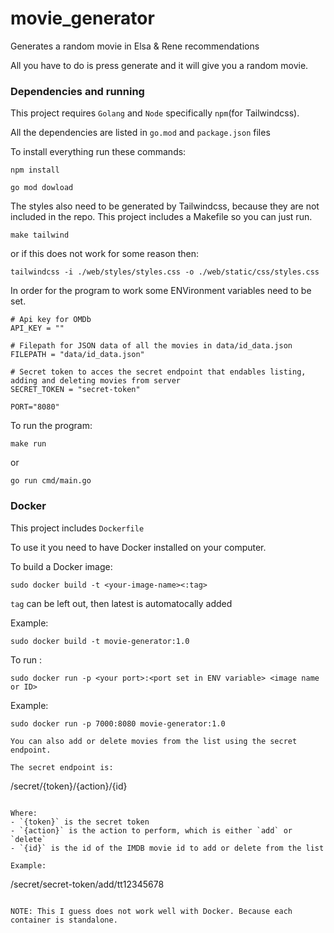 # movie_generator
Generates a random movie in Elsa &amp; Rene recommendations

All you have to do is press generate and it will give you a random movie.

### Dependencies and running

This project requires `Golang` and `Node` specifically `npm`(for Tailwindcss).

All the dependencies are listed in `go.mod` and `package.json` files

To install everything run these commands:

```
npm install
```
```
go mod dowload
```

The styles also need to be generated by Tailwindcss, because they are not included in the repo.
This project includes a Makefile so you can just run.

```
make tailwind
```
or if this does not work for some reason then:
```
tailwindcss -i ./web/styles/styles.css -o ./web/static/css/styles.css
```
In order for the program to work some ENVironment variables need to be set.

```
# Api key for OMDb
API_KEY = ""

# Filepath for JSON data of all the movies in data/id_data.json
FILEPATH = "data/id_data.json"

# Secret token to acces the secret endpoint that endables listing, adding and deleting movies from server
SECRET_TOKEN = "secret-token"

PORT="8080"
```

To run the program:
```
make run
```
or
```
go run cmd/main.go
```

### Docker

This project includes `Dockerfile`

To use it you need to have Docker installed on your computer.

To build a Docker image:
```
sudo docker build -t <your-image-name><:tag>
```
`tag` can be left out, then latest is automatocally added

Example:
```
sudo docker build -t movie-generator:1.0
````

To run :
```
sudo docker run -p <your port>:<port set in ENV variable> <image name or ID>
```
Example:
```
sudo docker run -p 7000:8080 movie-generator:1.0

You can also add or delete movies from the list using the secret endpoint.

The secret endpoint is:
```
/secret/{token}/{action}/{id}
```

Where:
- `{token}` is the secret token
- `{action}` is the action to perform, which is either `add` or `delete`
- `{id}` is the id of the IMDB movie id to add or delete from the list

Example:

```
/secret/secret-token/add/tt12345678
```

NOTE: This I guess does not work well with Docker. Because each container is standalone.
